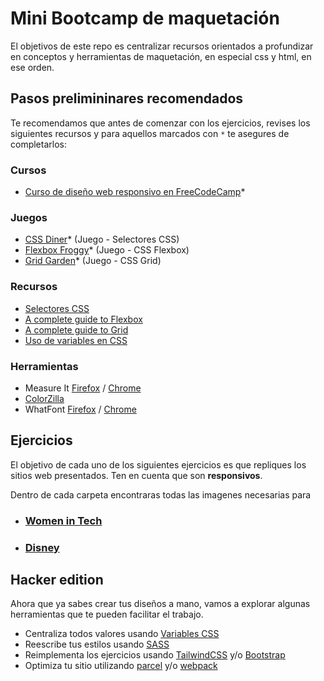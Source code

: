 # Mini Bootcamp de maquetación

El objetivos de este repo es centralizar recursos orientados a profundizar en
conceptos y herramientas de maquetación, en especial css y html, en ese orden.

## Pasos prelimininares recomendados

Te recomendamos que antes de comenzar con los ejercicios, revises los siguientes
recursos y para aquellos marcados con `*` te asegures de completarlos:

### Cursos

- [Curso de diseño web responsivo en FreeCodeCamp](https://www.freecodecamp.org/espanol/learn/responsive-web-design/)*

### Juegos

- [CSS Diner](https://flukeout.github.io/)* (Juego - Selectores CSS)
- [Flexbox Froggy](https://flexboxfroggy.com/#es)* (Juego - CSS Flexbox)
- [Grid Garden](https://cssgridgarden.com/#es)* (Juego - CSS Grid)

### Recursos

- [Selectores CSS](https://developer.mozilla.org/es/docs/Learn/CSS/Building_blocks/Selectors)
- [A complete guide to Flexbox](https://css-tricks.com/snippets/css/a-guide-to-flexbox/)
- [A complete guide to Grid](https://css-tricks.com/snippets/css/complete-guide-grid/)
- [Uso de variables en CSS](https://developer.mozilla.org/es/docs/Web/CSS/Using_CSS_custom_properties)

### Herramientas

- Measure It [Firefox](https://addons.mozilla.org/en-US/firefox/addon/measure-it/)
  / [Chrome](https://chrome.google.com/webstore/detail/measure-it/jocbgkoackihphodedlefohapackjmna?hl=en)
- [ColorZilla](https://www.colorzilla.com/)
- WhatFont [Firefox](https://addons.mozilla.org/en-US/firefox/addon/zjm-whatfont/) / [Chrome](https://chrome.google.com/webstore/detail/whatfont/jabopobgcpjmedljpbcaablpmlmfcogm?hl=en)
  
## Ejercicios

El objetivo de cada uno de los siguientes ejercicios es que repliques los
sitios web presentados. Ten en cuenta que son **responsivos**.

Dentro de cada carpeta encontraras todas las imagenes necesarias para 

- ### [Women in Tech](./01-women-in-tech)
- ### [Disney](./02-disney)

## Hacker edition

Ahora que ya sabes crear tus diseños a mano, vamos a explorar
algunas herramientas que te pueden facilitar el trabajo.

- Centraliza todos valores usando [Variables CSS]((https://developer.mozilla.org/es/docs/Web/CSS/Using_CSS_custom_properties))
- Reescribe tus estilos usando [SASS](https://sass-lang.com/guide)
- Reimplementa los ejercicios usando [TailwindCSS](https://tailwindcss.com) y/o [Bootstrap](https://getbootstrap.com/)
- Optimiza tu sitio utilizando [parcel](https://parceljs.org/) y/o [webpack](https://webpack.js.org/)
  